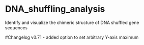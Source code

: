 # DNA_shuffling_analysis
Identify and visualize the chimeric structure of DNA shuffled gene sequences

#Changelog
v0.71 - added option to set arbitrary Y-axis maximum
